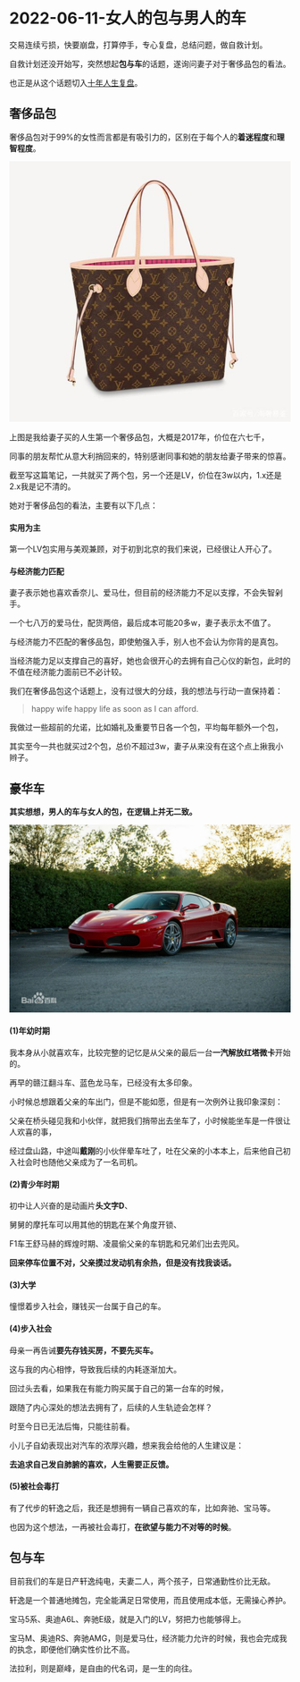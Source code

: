 # 2022-06-11-女人的包与男人的车

交易连续亏损，快要崩盘，打算停手，专心复盘，总结问题，做自救计划。

自救计划还没开始写，突然想起**包与车**的话题，遂询问妻子对于奢侈品包的看法。

也正是从这个话题切入[十年人生复盘](2022-06-11-十年人生复盘.md)。

## 奢侈品包

奢侈品包对于99%的女性而言都是有吸引力的，区别在于每个人的**着迷程度**和**理智程度**。

![img](resource/2022-06-11-first-LV.jpeg)

上图是我给妻子买的人生第一个奢侈品包，大概是2017年，价位在六七千，

同事的朋友帮忙从意大利捎回来的，特别感谢同事和她的朋友给妻子带来的惊喜。

截至写这篇笔记，一共就买了两个包，另一个还是LV，价位在3w以内，1.x还是2.x我是记不清的。

她对于奢侈品包的看法，主要有以下几点：

#### 实用为主

第一个LV包实用与美观兼顾，对于初到北京的我们来说，已经很让人开心了。

#### 与经济能力匹配

妻子表示她也喜欢香奈儿、爱马仕，但目前的经济能力不足以支撑，不会失智剁手。

一个七八万的爱马仕，配货两倍，最后成本可能20多w，妻子表示太不值了。

与经济能力不匹配的奢侈品包，即使勉强入手，别人也不会认为你背的是真包。

当经济能力足以支撑自己的喜好，她也会很开心的去拥有自己心仪的新包，此时的不值在经济能力面前已不必计较。

我们在奢侈品包这个话题上，没有过很大的分歧，我的想法与行动一直保持着：

> happy wife happy life as soon as I can afford.

我做过一些超前的允诺，比如婚礼及重要节日各一个包，平均每年额外一个包，

其实至今一共也就买过2个包，总价不超过3w，妻子从来没有在这个点上揪我小辫子。

## 豪华车

**其实想想，男人的车与女人的包，在逻辑上并无二致。**

![img](resource/2022-06-11-F430.webp)

#### (1)年幼时期

我本身从小就喜欢车，比较完整的记忆是从父亲的最后一台**一汽解放红塔微卡**开始的。

再早的赣江翻斗车、蓝色龙马车，已经没有太多印象。

小时候总想跟着父亲的车出门，但是不能如愿，但是有一次例外让我印象深刻：

父亲在桥头碰见我和小伙伴，就把我们捎带出去坐车了，小时候能坐车是一件很让人欢喜的事，

经过盘山路，中途叫**戴刚**的小伙伴晕车吐了，吐在父亲的小本本上，后来他自己初入社会时也随他父亲成为了一名司机。

#### (2)青少年时期

初中让人兴奋的是动画片**头文字D**、

舅舅的摩托车可以用其他的钥匙在某个角度开锁、

F1车王舒马赫的辉煌时期、凌晨偷父亲的车钥匙和兄弟们出去兜风。

**回来停车位置不对，父亲摸过发动机有余热，但是没有找我谈话。**

#### (3)大学

憧憬着步入社会，赚钱买一台属于自己的车。

#### (4)步入社会

母亲一再告诫**要先存钱买房，不要先买车。**

这与我的内心相悖，导致我后续的内耗逐渐加大。

回过头去看，如果我在有能力购买属于自己的第一台车的时候，

跟随了内心深处的想法去拥有了，后续的人生轨迹会怎样？

时至今日已无法后悔，只能往前看。

小儿子自幼表现出对汽车的浓厚兴趣，想来我会给他的人生建议是：

**去追求自己发自肺腑的喜欢，人生需要正反馈。**

#### (5)被社会毒打

有了代步的轩逸之后，我还是想拥有一辆自己喜欢的车，比如奔驰、宝马等。

也因为这个想法，一再被社会毒打，**在欲望与能力不对等的时候**。

## 包与车

目前我们的车是日产轩逸纯电，夫妻二人，两个孩子，日常通勤性价比无敌。

轩逸是一个普通地摊包，完全能满足日常使用，而且使用成本低，无需操心养护。

宝马5系、奥迪A6L、奔驰E级，就是入门的LV，努把力也能够得上。

宝马M、奥迪RS、奔驰AMG，则是爱马仕，经济能力允许的时候，我也会完成我的执念，即便他们确实性价比不高。

法拉利，则是巅峰，是自由的代名词，是一生的向往。